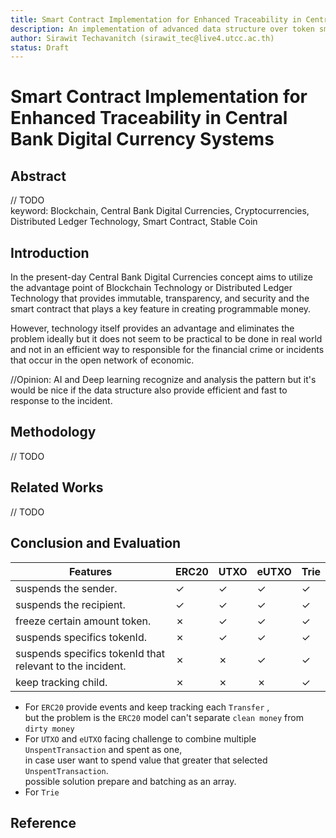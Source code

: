 ```yaml
---
title: Smart Contract Implementation for Enhanced Traceability in Central Bank Digital Currency Systems
description: An implementation of advanced data structure over token smart contract.
author: Sirawit Techavanitch (sirawit_tec@live4.utcc.ac.th)
status: Draft
---
```


# Smart Contract Implementation for Enhanced Traceability in Central Bank Digital Currency Systems

## Abstract

// TODO  
keyword: Blockchain, Central Bank Digital Currencies, Cryptocurrencies, Distributed Ledger Technology, Smart Contract, Stable Coin

## Introduction

In the present-day Central Bank Digital Currencies concept aims to utilize the advantage point of Blockchain Technology or Distributed Ledger Technology that provides immutable, transparency, and security and the smart contract that plays a key feature in creating programmable money.

However, technology itself provides an advantage and eliminates the problem ideally but it does not seem to be practical to be done in real world and not in an efficient way to responsible for the financial crime or incidents that occur in the open network of economic.

//Opinion: AI and Deep learning recognize and analysis the pattern but it's would be nice if the data structure also provide efficient and fast to response to the incident.

## Methodology

// TODO

## Related Works

// TODO

##

## Conclusion and Evaluation

| Features                                                  | ERC20 | UTXO | eUTXO | Trie |
| --------------------------------------------------------- | ----- | ---- | ----- | ---- |
| suspends the sender.                                      | ✓     | ✓    | ✓     | ✓    |
| suspends the recipient.                                   | ✓     | ✓    | ✓     | ✓    |
| freeze certain amount token.                              | ✗     | ✓    | ✓     | ✓    |
| suspends specifics tokenId.                               | ✗     | ✓    | ✓     | ✓    |
| suspends specifics tokenId that relevant to the incident. | ✗     | ✗    | ✓     | ✓    |
| keep tracking child.                                      | ✗     | ✗    | ✗     | ✓    |


- For `ERC20` provide events and keep tracking each `Transfer` ,  
but the problem is the `ERC20` model can't separate `clean money` from `dirty money`  
- For `UTXO` and `eUTXO` facing challenge to combine multiple `UnspentTransaction` and spent as one,  
in case user want to spend value that greater that selected `UnspentTransaction`.  
possible solution prepare and batching as an array.
- For `Trie` 

## Reference
